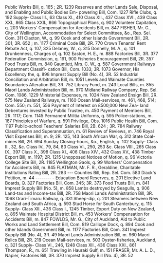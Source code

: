 Public Works Bill, q. 165 ; 2R. 1239 Reserves and other Lands Sale, Disposal, and Enabling and Public Bodies Em- powering Bill, Com. 1227 Rifle Clubs, q. 192 Supply- Class III., 63 Class XI., 410 Class XII., 437 Class XVI., 439 Class XXI., 865 Class XXII., 866 Topographical Plans, q. 902 Volunteer Capitation, q. 203 Workers' Compensation for Accidents Bill, m. 847 FISHER, Mr. G., City of Wellington, Accommodation for Select Committees, &o., Rep. Sel. Com. 311 Claxton, W., q. 99 Cook and other Islands Government Bill, 2R. 301; 3R. 652 ; m. 1177 Criminal Code Bill, 2R. 770 Crown Tenants' Rent Rebate Act, q. 107, 325 Delaney, W., q. 315 Donnelly, M. A., q. 101 Drunkenness, Charges of, q. 102 Easton, H. E., m. 888 Factories Bill, 3R. 377 Federation Commission, q. 191, 900 Fisheries Encouragement Bill, 2R. 357 Food Trusts Bill, m. 840 Gauntlett, Mrs. C. W., q. 587 Government Railways Department Classifi- cation Bill, Com. 1033; 3R. 1073 Governor, His Excellency the, q. 898 Imprest Supply Bill (No. 4), 3R. 52 Industrial Conciliation and Arbitration Bill, m. 1051 Levels and Waimate Counties Boundaries Alteration Bill, 3R. 752 Library Fund, m. 243 Local Bills, m. 855 Maori Lands Administration Bill, m. 970 Midland Railway Company, Rep. Sel. Com. 1086, 1229 Ministerial Expenses, m. 1024 New Zealand Ensign Bill, 2R. 575 New Zealand Railways, m. 1160 Ocean Mail-services, m. 461, 468, 514; Com. 550; m. 551, 556 Payment of Interest on £500,000 New Zea- land Debentures invested by Public Trustee, m. 450 Payment of Members Bill, 2R. 1117; Com. 1145 Permanent Militia Uniforms, q. 595 Police-stations, m. 187 Principles of Warfare, q. 591 Privilege, Obs. 1016 Public Health Bill, Com. 1197 Public-school Teachers' Salaries Bill, 2B. 624 ; 3R. 784 Railway Classification and Superannuation, m. 61 Review of Reviews, m. 746 Royal Visit Expenses Bill, m. 9; 2R. 125, 143 South African War, q. 312 State Coal-mines Bill, 2R. 694 Sunday Closing-hours, &o., English, q. 102 Supply- Class II., 32, &c. Class IV., 79, 84, 83 Class VI., 250, 253 &c. Class VIII., 265 Class IX., 397 Class X., 398 Class XI., 406 Class XIV., 432 Class XV., 438 Timber Export Bill, m. 1197; 2R. 1215 Unopposed Notices of Motion, q. 96 Victoria College Site Bill, 2R. 1185 Wellington Gaols, q. 99 Workers' Compensation for Accidents Bill, m. 845 FLATMAN, Mr. F. R., Geraldine, Charitable Institutions Rating Bill, 2R. 283 \--- Counties Bill, Rep. Sel. Com. 583 Diack's Petition, m. 44 \-------- - Education Board Reserves, q. 201 Elective Land Boards, Q. 327 Factories Bill, Com. 345; 3R. 373 Food Trusts Bill, m. 841 Imprest Supply Bill (No. 5), m. 858 Lambs destroyed by Seagulls, q. 906 Land-tax and Income-tax Bill, 2R. 758 Maori Lands Administration Bill, 3R. 1068 Orari-Timaru Railway, q. 331 Sheep-dip, q. 201 Steamers between New Zealand and South Africa, q. 593 Stud Horse for South Canterbury, q. 115 Supply- Class XII., 436 Class I., 1245 Timber, Export Duty on New Zealand, q. 895 Waimate Hospital District Bill, m. 453 Workers' Compensation for Accidents Bill, m. 847 FOWLDS, Mr. G., City of Auckland, Aid to Public Works and Land Settlement Bill, Com. 819 Calliope Dock, q. 894 Cook and other Islands Government Bill, m. 1177 Factories Bill, Com. 341 Imprest Supply Bill (No. 4), 3R. 49 Maori Lands Administration Bill, m. 960 Maori Relics Bill, 2R. 218 Ocean Mail-services, m. 503 Oyster-fisheries, Auckland, q. 321 Supply- Class VI., 246, 1248 Class XII., 436 Class XXI., 861 Thompson, R., m. 651 Trawling in Hauraki Gulf, m. 151 FRASER, Mr. A. L. D., Napier, Factories Bill, 3R. 370 Imprest Supply Bill (No. 4), 3R. 52 